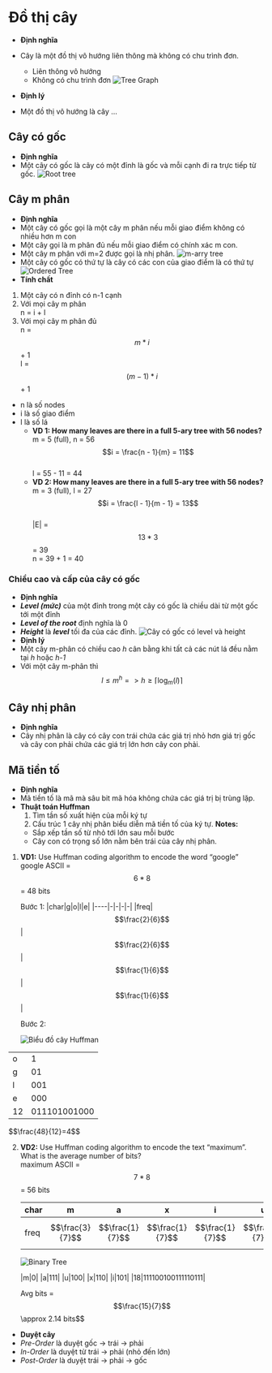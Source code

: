 # Đồ thị cây
- **Định nghĩa**
- Cây là một đồ thị vô hướng liên thông mà không có chu trình đơn.
    + Liên thông vô hướng
    + Không có chu trình đơn
![Tree Graph](<Pictures_Source/Screenshot 2024-11-02 002855.png>)

- **Định lý**
- Một đồ thị vô hướng là cây ...
## Cây có gốc
- **Định nghĩa**
- Một cây có gốc là cây có một đỉnh là gốc và mỗi cạnh đi ra trực tiếp từ gốc.
![Root tree](<Pictures_Source\Screenshot 2024-11-02 003946.png>)

## Cây m phân
- **Định nghĩa**
- Một cây có gốc gọi là một cây m phân nếu mỗi giao điểm không có nhiều hơn m con
- Một cây gọi là m phân đủ nếu mỗi giao điểm có chính xác m con.
- Một cây m phân với m=2 được gọi là nhị phân.
![m-arry tree](<Pictures_Source/Screenshot 2024-11-02 004017.png>)
- Một cây có gốc có thứ tự là cây có các con của giao điểm là có thứ tự
![Ordered Tree](<Pictures_Source/Screenshot 2024-11-02 004034.png>)
- **Tính chất**
1. Một cây có n đỉnh có n-1 cạnh
2. Với mọi cây m phân</br>
    n = i + l
3. Với mọi cây m phân đủ</br>
    n = $$m*i$$ + 1</br>
    l = $$(m - 1)*i$$ + 1
- n là số nodes
- i là số giao điểm
- l là số lá
    - **VD 1: How many leaves are there in a full 5-ary tree with 56 nodes?**</br>
        m = 5 (full), n = 56</br>
        $$i = \frac{n - 1}{m} = 11$$</br>
        l = 55 - 11 = 44</br>
    - **VD 2: How many leaves are there in a full 5-ary tree with 56 nodes?**</br>
        m = 3 (full), l = 27</br>
        $$i = \frac{l - 1}{m - 1} = 13$$</br>
        |E| = $$13 * 3$$ = 39</br>
        n = 39 + 1 = 40</br>
### Chiều cao và cấp của cây có gốc
- **Định nghĩa**
- ***Level (mức)*** của một đỉnh trong một cây có gốc là chiều dài từ một gốc tới một đỉnh
- ***Level of the root*** định nghĩa là 0
- ***Height*** là ***level*** tối đa của các đỉnh.
![Cây có gốc có level và height](<Pictures_Source/Screenshot 2024-11-02 at 00-41-01 Chapter 8 Trees - MAD101 - Chapter08_MAD.png>)
- **Định lý**
- Một cây m-phân có chiều cao *h* cân bằng khi tất cả các nút lá đều nằm tại *h* hoặc *h-1*
- Với một cây m-phân thì</br>
    $$l \leq m^{h} => h \ge \lceil\log_m(l)\rceil$$
## Cây nhị phân
- **Định nghĩa**
- Cây nhị phân là cây có cây con trái chứa các giá trị nhỏ hơn giá trị gốc và cây con phải chứa các giá trị lớn hơn cây con phải.

## Mã tiền tố
- **Định nghĩa**
- Mã tiền tố là mã mà sâu bit mã hóa không chứa các giá trị bị trùng lặp.
- **Thuật toán Huffman**
    1. Tìm tần số xuất hiện của mỗi ký tự
    2. Cấu trúc 1 cây nhị phân biểu diễn mã tiền tố của ký tự.
    **Notes:**
    - Sắp xếp tần số từ nhỏ tới lớn sau mỗi bước
    - Cây con có trọng số lớn nằm bên trái của cây nhị phân.
    
1. **VD1:** Use Huffman coding algorithm to encode the word “google”</br>
    google      ASCII = $$6 * 8$$ = 48 bits
    
    Bước 1:
    |char|g|o|l|e|
    |----|-|-|-|-|
    |freq|$$\frac{2}{6}$$|$$\frac{2}{6}$$|$$\frac{1}{6}$$|$$\frac{1}{6}$$|
    
    Bước 2:
    
    ![Biểu đồ cây Huffman](<Pictures_Source/image.png>)
<table style="align:center;">
    <tr>
        <td>o</td>
        <td>1</td>
    </tr>
    <tr>
        <td>g</td>
        <td>01</td>
    </tr>
    <tr>
        <td>l</td>
        <td>001</td>
    </tr>
    <tr>
        <td>e</td>
        <td>000</td>
    </tr>
    <tr>
        <td>12</td>
        <td>011101001000</td>
    </tr>
</table>
$$\frac{48}{12}=4$$

2. **VD2:** Use Huffman coding algorithm to encode the text “maximum”. 
What is the average number of bits?</br>
    maximum     ASCII = $$7*8$$ = 56 bits
    
    |char|m|a|x|i|u|
    |----|-|-|-|-|-|
    |freq|$$\frac{3}{7}$$|$$\frac{1}{7}$$|$$\frac{1}{7}$$|$$\frac{1}{7}$$|$$\frac{1}{7}$$|

    ![Binary Tree](<Pictures_Source/Screenshot 2024-11-02 031459.png>)

    |m|0|
    |a|111|
    |u|100|
    |x|110|
    |i|101|
    |18|111100100111110111|

    Avg bits = $$\frac{15}{7}$$ \approx 2.14 bits$$

- **Duyệt cây**
- *Pre-Order* là duyệt gốc -> trái -> phải
- *In-Order* là duyệt từ trái -> phải (nhỏ đến lớn)
- *Post-Order* là duyệt trái -> phải -> gốc
